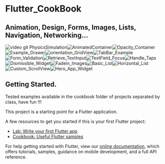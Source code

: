 # Flutter_CookBook 

## Animation, Design, Forms, Images, Lists, Navigation, Networking...

![video git PhysicsSimulation](https://user-images.githubusercontent.com/26884820/78319346-581d6e00-753d-11ea-98d0-e531d0f4ab7a.gif)![AnimatedContainer](https://user-images.githubusercontent.com/26884820/78321240-c8c68980-7541-11ea-9fdc-bc260c31112e.gif)![Opacity_Container](https://user-images.githubusercontent.com/26884820/78372710-fd692e00-759f-11ea-9d00-de01395762ac.gif)![Example_Drawer](https://user-images.githubusercontent.com/26884820/78571836-115d9b80-77fd-11ea-9462-ab09c073e417.gif)![orientation_GridView](https://user-images.githubusercontent.com/26884820/78605127-5ef3fb80-7831-11ea-8bdc-8bc6ba4d9e58.gif)![TabBar_Example](https://user-images.githubusercontent.com/26884820/78739466-b1651300-792a-11ea-993e-1f15ec73d85e.gif)![Form_Validation](https://user-images.githubusercontent.com/26884820/78809160-dbefb400-799c-11ea-9f09-276e0dc4e84e.gif)![Retrieve_TextInput](https://user-images.githubusercontent.com/26884820/78904916-a22db480-7a53-11ea-81fd-2d88621d5076.gif)![TextField_Focus](https://user-images.githubusercontent.com/26884820/78912188-ac54b080-7a5d-11ea-8a5a-2218e227df8f.gif)![Handle_Taps](https://user-images.githubusercontent.com/26884820/79147816-f067ee00-7d9a-11ea-873e-02e86b3519cf.gif)![Dismissible_Widget](https://user-images.githubusercontent.com/26884820/79135524-d5d74a00-7d85-11ea-86d6-4afb6ddd4bce.gif)![Fadein_Images](https://user-images.githubusercontent.com/26884820/79147266-1214a580-7d9a-11ea-8056-d755fef7f901.gif)![Basic_List](https://user-images.githubusercontent.com/26884820/79158202-4beea780-7dac-11ea-8181-e17bc24f192a.gif)![Horizontal_List](https://user-images.githubusercontent.com/26884820/79166301-392f9f00-7dbb-11ea-99de-f855f9b08a37.gif)![Custom_ScrollView](https://user-images.githubusercontent.com/26884820/79174205-5884f700-7dd0-11ea-8e25-68f89366473a.gif)![Hero_App_Widget](https://user-images.githubusercontent.com/26884820/79179089-39409680-7ddd-11ea-9720-c58f09a62c75.gif)






## Getting Started. 
Tested examples available in the cookbook folder of projects separated by class, have fun !!!

This project is a starting point for a Flutter application.

A few resources to get you started if this is your first Flutter project:

- [Lab: Write your first Flutter app](https://flutter.dev/docs/get-started/codelab)
- [Cookbook: Useful Flutter samples](https://flutter.dev/docs/cookbook)

For help getting started with Flutter, view our
[online documentation](https://flutter.dev/docs), which offers tutorials,
samples, guidance on mobile development, and a full API reference.
